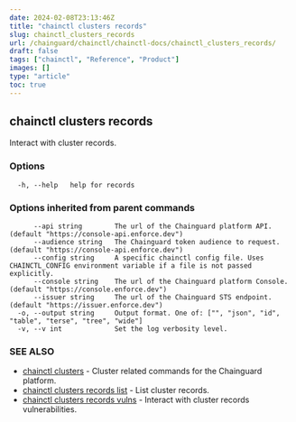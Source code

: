 ```yaml
---
date: 2024-02-08T23:13:46Z
title: "chainctl clusters records"
slug: chainctl_clusters_records
url: /chainguard/chainctl/chainctl-docs/chainctl_clusters_records/
draft: false
tags: ["chainctl", "Reference", "Product"]
images: []
type: "article"
toc: true
---
```

## chainctl clusters records

Interact with cluster records.

### Options

```
  -h, --help   help for records
```

### Options inherited from parent commands

```
      --api string        The url of the Chainguard platform API. (default "https://console-api.enforce.dev")
      --audience string   The Chainguard token audience to request. (default "https://console-api.enforce.dev")
      --config string     A specific chainctl config file. Uses CHAINCTL_CONFIG environment variable if a file is not passed explicitly.
      --console string    The url of the Chainguard platform Console. (default "https://console.enforce.dev")
      --issuer string     The url of the Chainguard STS endpoint. (default "https://issuer.enforce.dev")
  -o, --output string     Output format. One of: ["", "json", "id", "table", "terse", "tree", "wide"]
  -v, --v int             Set the log verbosity level.
```

### SEE ALSO

* [chainctl clusters](/chainguard/chainctl/chainctl-docs/chainctl_clusters/)	 - Cluster related commands for the Chainguard platform.
* [chainctl clusters records list](/chainguard/chainctl/chainctl-docs/chainctl_clusters_records_list/)	 - List cluster records.
* [chainctl clusters records vulns](/chainguard/chainctl/chainctl-docs/chainctl_clusters_records_vulns/)	 - Interact with cluster records vulnerabilities.

